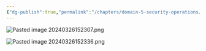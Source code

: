 ```yaml
---
{"dg-publish":true,"permalink":"/chapters/domain-5-security-operations/domain-5-security-operations/5-20-security-awareness-training-example/","noteIcon":""}
---
```



![Pasted image 20240326152307.png](/img/user/Pasted%20image%2020240326152307.png)

![Pasted image 20240326152336.png](/img/user/Pasted%20image%2020240326152336.png)